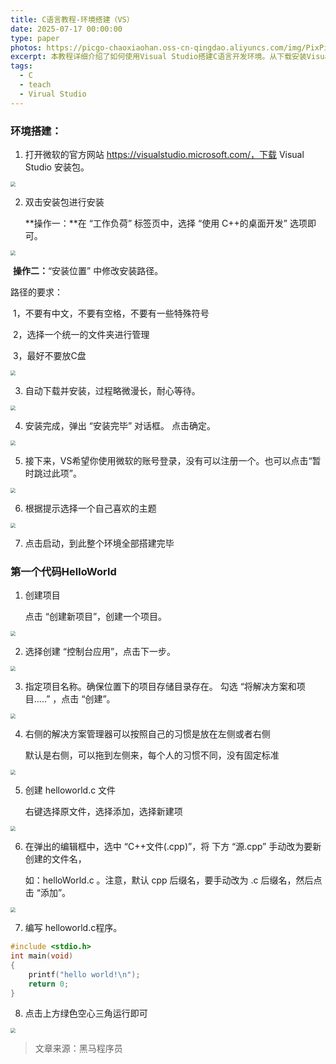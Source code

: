 ```yaml
---
title: C语言教程-环境搭建（VS）
date: 2025-07-17 00:00:00
type: paper
photos: https://picgo-chaoxiaohan.oss-cn-qingdao.aliyuncs.com/img/PixPin_2025-08-17_21-12-34.png
excerpt: 本教程详细介绍了如何使用Visual Studio搭建C语言开发环境。从下载安装Visual Studio，到创建第一个“Hello World”项目，再到编写和运行代码，本文为初学者提供了清晰、分步的指导，帮助读者快速上手C语言编程。
tags:
  - C
  - teach
  - Virual Studio
---
```


### 环境搭建：

1. 打开微软的官方网站 https://visualstudio.microsoft.com/，下载 Visual Studio 安装包。

<img src="https://picgo-chaoxiaohan.oss-cn-qingdao.aliyuncs.com/img/环境搭建1.png" style="zoom:50%">

2. 双击安装包进行安装

   **操作一：**在 “工作负荷” 标签页中，选择 “使用 C++的桌面开发” 选项即可。

<img src="https://picgo-chaoxiaohan.oss-cn-qingdao.aliyuncs.com/img/安装1.png" style="zoom:50%">

​	**操作二：**“安装位置” 中修改安装路径。

路径的要求：

​	1，不要有中文，不要有空格，不要有一些特殊符号

​	2，选择一个统一的文件夹进行管理

​	3，最好不要放C盘

<img src="https://picgo-chaoxiaohan.oss-cn-qingdao.aliyuncs.com/img/安装2.png" style="zoom:50%">

3. 自动下载并安装，过程略微漫长，耐心等待。

<img src="https://picgo-chaoxiaohan.oss-cn-qingdao.aliyuncs.com/img/安装3.png" style="zoom:50%">

4. 安装完成，弹出 “安装完毕” 对话框。 点击确定。

<img src="https://picgo-chaoxiaohan.oss-cn-qingdao.aliyuncs.com/img/安装4.png" style="zoom:50%">

5. 接下来，VS希望你使用微软的账号登录，没有可以注册一个。也可以点击“暂时跳过此项”。

<img src="https://picgo-chaoxiaohan.oss-cn-qingdao.aliyuncs.com/img/安装5.png" style="zoom:50%">

6. 根据提示选择一个自己喜欢的主题

<img src="https://picgo-chaoxiaohan.oss-cn-qingdao.aliyuncs.com/img/安装7.png" style="zoom:50%">

7. 点击启动，到此整个环境全部搭建完毕

### 第一个代码HelloWorld

1. 创建项目

   点击 “创建新项目”，创建一个项目。

<img src="https://picgo-chaoxiaohan.oss-cn-qingdao.aliyuncs.com/img/安装6.png" style="zoom:50%">

2. 选择创建 “控制台应用”，点击下一步。

 <img src="https://picgo-chaoxiaohan.oss-cn-qingdao.aliyuncs.com/img/6.png" style="zoom:50%">

3. 指定项目名称。确保位置下的项目存储目录存在。 勾选 “将解决方案和项目.....” ，点击 “创建”。

 <img src="https://picgo-chaoxiaohan.oss-cn-qingdao.aliyuncs.com/img/3.png" style="zoom:50%">

4. 右侧的解决方案管理器可以按照自己的习惯是放在左侧或者右侧

   默认是右侧，可以拖到左侧来，每个人的习惯不同，没有固定标准

 <img src="https://picgo-chaoxiaohan.oss-cn-qingdao.aliyuncs.com/img/4.png" style="zoom:50%">

5. 创建 helloworld.c ⽂件

   右键选择原文件，选择添加，选择新建项

 <img src="https://picgo-chaoxiaohan.oss-cn-qingdao.aliyuncs.com/img/1.png" style="zoom:50%">

6. 在弹出的编辑框中，选中 “C++文件(.cpp)”，将 下方 “源.cpp” 手动改为要新创建的文件名，

   如：helloWorld.c 。注意，默认 cpp 后缀名，要手动改为 .c 后缀名，然后点击 “添加”。

 <img src="https://picgo-chaoxiaohan.oss-cn-qingdao.aliyuncs.com/img/7.png" style="zoom:50%">

7. 编写 helloworld.c程序。

```c
#include <stdio.h>
int main(void)
{
    printf("hello world!\n");
    return 0;
}
```

8. 点击上方绿色空心三角运行即可

 <img src="https://picgo-chaoxiaohan.oss-cn-qingdao.aliyuncs.com/img/2.png" style="zoom:50%">



> 文章来源：黑马程序员
